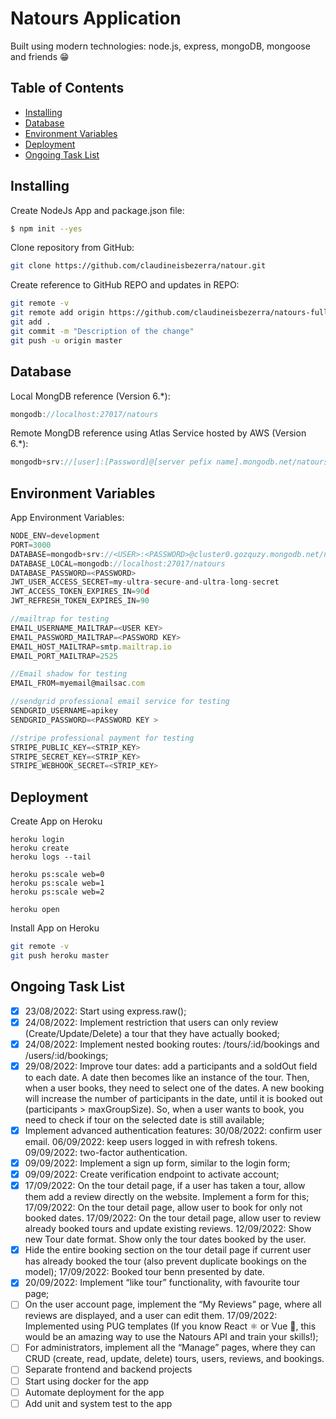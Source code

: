 # Natours Application

Built using modern technologies: node.js, express, mongoDB, mongoose and friends 😁

## Table of Contents

- [Installing](#installing)
- [Database](#database)
- [Environment Variables](#environment-variables)
- [Deployment](#deployment)
- [Ongoing Task List](#ongoing-task-list)

## Installing

Create NodeJs App and package.json file:

```bash
$ npm init --yes
```

Clone repository from GitHub:

```bash
git clone https://github.com/claudineisbezerra/natour.git
```

Create reference to GitHub REPO and updates in REPO:

```bash
git remote -v
git remote add origin https://github.com/claudineisbezerra/natours-full-app.git
git add .
git commit -m "Description of the change"
git push -u origin master
```

## Database

Local MongDB reference (Version 6.\*):

```js
mongodb://localhost:27017/natours
```

Remote MongDB reference using Atlas Service hosted by AWS (Version 6.\*):

```js
mongodb+srv://[user]:[Password]@[server pefix name].mongodb.net/natours?retryWrites=true
```

## Environment Variables

App Environment Variables:

```js
NODE_ENV=development
PORT=3000
DATABASE=mongodb+srv://<USER>:<PASSWORD>@cluster0.gozquzy.mongodb.net/natours?retryWrites=true
DATABASE_LOCAL=mongodb://localhost:27017/natours
DATABASE_PASSWORD=<PASSWORD>
JWT_USER_ACCESS_SECRET=my-ultra-secure-and-ultra-long-secret
JWT_ACCESS_TOKEN_EXPIRES_IN=90d
JWT_REFRESH_TOKEN_EXPIRES_IN=90

//mailtrap for testing
EMAIL_USERNAME_MAILTRAP=<USER KEY>
EMAIL_PASSWORD_MAILTRAP=<PASSWORD KEY>
EMAIL_HOST_MAILTRAP=smtp.mailtrap.io
EMAIL_PORT_MAILTRAP=2525

//Email shadow for testing
EMAIL_FROM=myemail@mailsac.com

//sendgrid professional email service for testing
SENDGRID_USERNAME=apikey
SENDGRID_PASSWORD=<PASSWORD KEY >

//stripe professional payment for testing
STRIPE_PUBLIC_KEY=<STRIP_KEY>
STRIPE_SECRET_KEY=<STRIP_KEY>
STRIPE_WEBHOOK_SECRET=<STRIP_KEY>
```

## Deployment

Create App on Heroku

```heroku CLI
heroku login
heroku create
heroku logs --tail

heroku ps:scale web=0
heroku ps:scale web=1
heroku ps:scale web=2

heroku open
```

Install App on Heroku

```bash
git remote -v
git push heroku master
```

## Ongoing Task List

- [x] 23/08/2022: Start using express.raw();
- [x] 24/08/2022: Implement restriction that users can only review (Create/Update/Delete) a tour that they have actually booked;
- [x] 24/08/2022: Implement nested booking routes: /tours/:id/bookings and /users/:id/bookings;
- [x] 29/08/2022: Improve tour dates: add a participants and a soldOut field to each date.
      A date then becomes like an instance of the tour.
      Then, when a user books, they need to select one of the dates.
      A new booking will increase the number of participants in the date, until it is booked out (participants > maxGroupSize).
      So, when a user wants to book, you need to check if tour on the selected date is still available;
- [x] Implement advanced authentication features:
      30/08/2022: confirm user email.
      06/09/2022: keep users logged in with refresh tokens.
      09/09/2022: two-factor authentication.
- [x] 09/09/2022: Implement a sign up form, similar to the login form;
- [x] 09/09/2022: Create verification endpoint to activate account;
- [x] 17/09/2022: On the tour detail page, if a user has taken a tour, allow them add a review directly on the website.
      Implement a form for this;
      17/09/2022: On the tour detail page, allow user to book for only not booked dates.
      17/09/2022: On the tour detail page, allow user to review already booked tours and update existing reviews.
      12/09/2022: Show new Tour date format. Show only the tour dates booked by the user.
- [x] Hide the entire booking section on the tour detail page if current user has already booked the tour
      (also prevent duplicate bookings on the model);
      17/09/2022: Booked tour benn presented by date.
- [x] 20/09/2022: Implement “like tour” functionality, with favourite tour page;
- [ ] On the user account page, implement the “My Reviews” page, where all reviews are displayed, and a user can edit them.
      17/09/2022: Implemented using PUG templates
      (If you know React ⚛ or Vue 🧡, this would be an amazing way to use the Natours API and train your skills!);
- [ ] For administrators, implement all the “Manage” pages, where they can CRUD (create, read, update, delete) tours,
      users, reviews, and bookings.
- [ ] Separate frontend and backend projects
- [ ] Start using docker for the app
- [ ] Automate deployment for the app
- [ ] Add unit and system test to the app
